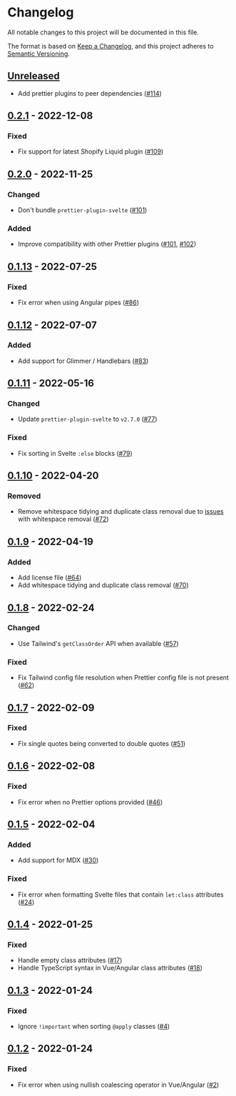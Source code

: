 # Changelog

All notable changes to this project will be documented in this file.

The format is based on [Keep a Changelog](https://keepachangelog.com/en/1.0.0/),
and this project adheres to [Semantic Versioning](https://semver.org/spec/v2.0.0.html).

## [Unreleased]

- Add prettier plugins to peer dependencies ([#114](https://github.com/tailwindlabs/prettier-plugin-tailwindcss/pull/114))

## [0.2.1] - 2022-12-08

### Fixed

- Fix support for latest Shopify Liquid plugin ([#109](https://github.com/tailwindlabs/prettier-plugin-tailwindcss/pull/109))

## [0.2.0] - 2022-11-25

### Changed

- Don't bundle `prettier-plugin-svelte` ([#101](https://github.com/tailwindlabs/prettier-plugin-tailwindcss/pull/101))

### Added

- Improve compatibility with other Prettier plugins ([#101](https://github.com/tailwindlabs/prettier-plugin-tailwindcss/pull/101), [#102](https://github.com/tailwindlabs/prettier-plugin-tailwindcss/pull/102))

## [0.1.13] - 2022-07-25

### Fixed

- Fix error when using Angular pipes ([#86](https://github.com/tailwindlabs/prettier-plugin-tailwindcss/pull/86))

## [0.1.12] - 2022-07-07

### Added

- Add support for Glimmer / Handlebars ([#83](https://github.com/tailwindlabs/prettier-plugin-tailwindcss/pull/83))

## [0.1.11] - 2022-05-16

### Changed

- Update `prettier-plugin-svelte` to `v2.7.0` ([#77](https://github.com/tailwindlabs/prettier-plugin-tailwindcss/pull/77))

### Fixed

- Fix sorting in Svelte `:else` blocks ([#79](https://github.com/tailwindlabs/prettier-plugin-tailwindcss/pull/79))

## [0.1.10] - 2022-04-20

### Removed

- Remove whitespace tidying and duplicate class removal due to [issues](https://github.com/tailwindlabs/prettier-plugin-tailwindcss/issues/71) with whitespace removal ([#72](https://github.com/tailwindlabs/prettier-plugin-tailwindcss/pull/72))

## [0.1.9] - 2022-04-19

### Added

- Add license file ([#64](https://github.com/tailwindlabs/prettier-plugin-tailwindcss/pull/64))
- Add whitespace tidying and duplicate class removal ([#70](https://github.com/tailwindlabs/prettier-plugin-tailwindcss/pull/70))

## [0.1.8] - 2022-02-24

### Changed

- Use Tailwind's `getClassOrder` API when available ([#57](https://github.com/tailwindlabs/prettier-plugin-tailwindcss/pull/57))

### Fixed

- Fix Tailwind config file resolution when Prettier config file is not present ([#62](https://github.com/tailwindlabs/prettier-plugin-tailwindcss/pull/62))

## [0.1.7] - 2022-02-09

### Fixed

- Fix single quotes being converted to double quotes ([#51](https://github.com/tailwindlabs/prettier-plugin-tailwindcss/pull/51))

## [0.1.6] - 2022-02-08

### Fixed

- Fix error when no Prettier options provided ([#46](https://github.com/tailwindlabs/prettier-plugin-tailwindcss/pull/46))

## [0.1.5] - 2022-02-04

### Added

- Add support for MDX ([#30](https://github.com/tailwindlabs/prettier-plugin-tailwindcss/pull/30))

### Fixed

- Fix error when formatting Svelte files that contain `let:class` attributes ([#24](https://github.com/tailwindlabs/prettier-plugin-tailwindcss/pull/24))

## [0.1.4] - 2022-01-25

### Fixed

- Handle empty class attributes ([#17](https://github.com/tailwindlabs/prettier-plugin-tailwindcss/pull/17))
- Handle TypeScript syntax in Vue/Angular class attributes ([#18](https://github.com/tailwindlabs/prettier-plugin-tailwindcss/pull/18))

## [0.1.3] - 2022-01-24

### Fixed

- Ignore `!important` when sorting `@apply` classes ([#4](https://github.com/tailwindlabs/prettier-plugin-tailwindcss/pull/4))

## [0.1.2] - 2022-01-24

### Fixed

- Fix error when using nullish coalescing operator in Vue/Angular ([#2](https://github.com/tailwindlabs/prettier-plugin-tailwindcss/pull/2))

[unreleased]: https://github.com/tailwindlabs/prettier-plugin-tailwindcss/compare/v0.2.1...HEAD
[0.2.1]: https://github.com/tailwindlabs/prettier-plugin-tailwindcss/compare/v0.2.0...v0.2.1
[0.2.0]: https://github.com/tailwindlabs/prettier-plugin-tailwindcss/compare/v0.1.13...v0.2.0
[0.1.13]: https://github.com/tailwindlabs/prettier-plugin-tailwindcss/compare/v0.1.12...v0.1.13
[0.1.12]: https://github.com/tailwindlabs/prettier-plugin-tailwindcss/compare/v0.1.11...v0.1.12
[0.1.11]: https://github.com/tailwindlabs/prettier-plugin-tailwindcss/compare/v0.1.10...v0.1.11
[0.1.10]: https://github.com/tailwindlabs/prettier-plugin-tailwindcss/compare/v0.1.9...v0.1.10
[0.1.9]: https://github.com/tailwindlabs/prettier-plugin-tailwindcss/compare/v0.1.8...v0.1.9
[0.1.8]: https://github.com/tailwindlabs/prettier-plugin-tailwindcss/compare/v0.1.7...v0.1.8
[0.1.7]: https://github.com/tailwindlabs/prettier-plugin-tailwindcss/compare/v0.1.6...v0.1.7
[0.1.6]: https://github.com/tailwindlabs/prettier-plugin-tailwindcss/compare/v0.1.5...v0.1.6
[0.1.5]: https://github.com/tailwindlabs/prettier-plugin-tailwindcss/compare/v0.1.4...v0.1.5
[0.1.4]: https://github.com/tailwindlabs/prettier-plugin-tailwindcss/compare/v0.1.3...v0.1.4
[0.1.3]: https://github.com/tailwindlabs/prettier-plugin-tailwindcss/compare/v0.1.2...v0.1.3
[0.1.2]: https://github.com/tailwindlabs/prettier-plugin-tailwindcss/compare/d9c27f07a69bf9feec7f9d889426ad2ba76e1b09...v0.1.2
